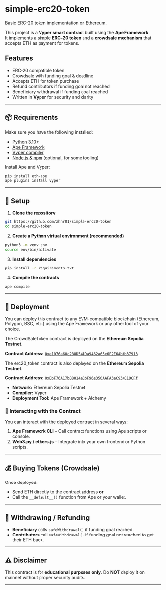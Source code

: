 # simple-erc20-token
Basic ERC-20 token implementation on Ethereum.

This project is a **Vyper smart contract** built using the **Ape Framework**.  
It implements a simple **ERC‑20 token** and a **crowdsale mechanism** that accepts ETH as payment for tokens.

## Features
- ERC‑20 compatible token
- Crowdsale with funding goal & deadline
- Accepts ETH for token purchase
- Refund contributors if funding goal not reached
- Beneficiary withdrawal if funding goal reached
- Written in **Vyper** for security and clarity

---

## 📦 Requirements

Make sure you have the following installed:

- [Python 3.10+](https://www.python.org/downloads/)
- [Ape Framework](https://docs.apeworx.io/ape/stable/userguides/quickstart.html)
- [Vyper compiler](https://docs.vyperlang.org/en/stable/installing-vyper.html)
- [Node.js & npm](https://nodejs.org/) (optional, for some tooling)

Install Ape and Vyper:

```bash
pip install eth-ape
ape plugins install vyper
````

---

## 🚀 Setup

1. **Clone the repository**

```bash
git https://github.com/zhnr01/simple-erc20-token
cd simple-erc20-token
```

2. **Create a Python virtual environment (recommended)**

```bash
python3 -m venv env
source env/bin/activate
```

3. **Install dependencies**

```bash
pip install -r requirements.txt
```

4. **Compile the contracts**

```bash
ape compile
```
---
## 📜 Deployment

You can deploy this contract to any EVM-compatible blockchain (Ethereum, Polygon, BSC, etc.)
using the Ape Framework or any other tool of your choice.


The CrowdSaleToken contract is deployed on the **Ethereum Sepolia Testnet**.

**Contract Address:** [`0xe1076a60c288D541Da9462a65e6F2E6Abfb37913`](https://sepolia.etherscan.io/address/0xe1076a60c288D541Da9462a65e6F2E6Abfb37913)

The erc20_token contract is also deployed on the **Ethereum Sepolia Testnet**.

**Contract Address:** [`0xBbF76A17b88014a0bF96e350AAFA3aC934C19CFf`](https://sepolia.etherscan.io/address/0xBbF76A17b88014a0bF96e350AAFA3aC934C19CFf)

- **Network:** Ethereum Sepolia Testnet
- **Compiler:** Vyper
- **Deployment Tool:** Ape Framework + Alchemy

### 💬 Interacting with the Contract
You can interact with the deployed contract in several ways:
1. **Ape Framework CLI** – Call contract functions using Ape scripts or console.
2. **Web3.py / ethers.js** – Integrate into your own frontend or Python scripts.
---

## 💰 Buying Tokens (Crowdsale)

Once deployed:

* Send ETH directly to the contract address **or**
* Call the `__default__()` function from Ape or your wallet.

---

## 🔄 Withdrawing / Refunding

* **Beneficiary** calls `safeWithdrawal()` if funding goal reached.
* **Contributors** call `safeWithdrawal()` if funding goal not reached to get their ETH back.

---

## ⚠️ Disclaimer

This contract is for **educational purposes only**.
Do **NOT** deploy it on mainnet without proper security audits.

---

